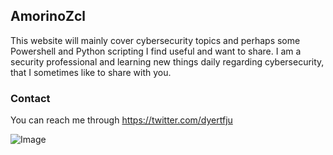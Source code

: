 ## AmorinoZcl

This website will mainly cover cybersecurity topics and perhaps some Powershell and Python scripting I find useful and want to share. I am a security professional and learning new things daily regarding cybersecurity, that I sometimes like to share with you.

### Contact

You can reach me through https://twitter.com/dyertfju

![Image](https://imgur.com/a/5eE94xu)
